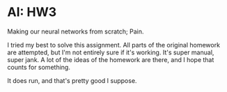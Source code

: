# AI: HW3

Making our neural networks from scratch; Pain.

I tried my best to solve this assignment.  All parts of the original 
homework are attempted, but I'm not entirely sure if it's working.  It's 
super manual, super jank.  A lot of the ideas of the homework are there, and 
I hope that counts for something.

It does run, and that's pretty good I suppose.
